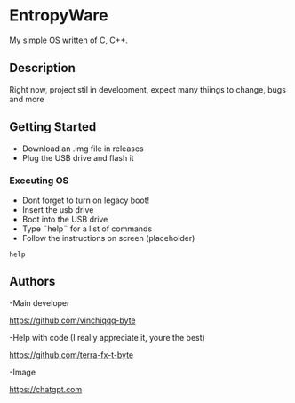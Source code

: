 
# EntropyWare

My simple OS written of C, C++.

## Description

Right now, project stil in development, expect many thiings to change,
bugs and more

## Getting Started

* Download an .img file in releases
* Plug the USB drive and flash it

### Executing OS

* Dont forget to turn on legacy boot!
* Insert the usb drive
* Boot into the USB drive
* Type ¨help¨ for a list of commands
* Follow the instructions on screen (placeholder)

```
help
```

## Authors

-Main developer

https://github.com/vinchiqqq-byte

-Help with code (I really appreciate it, youre the best)

https://github.com/terra-fx-t-byte

-Image

https://chatgpt.com
